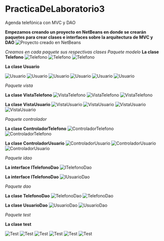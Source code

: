 # PracticaDeLaboratorio3
Agenda telefónica con MVC y DAO

__Empezamos creando un proyecto en NetBeans en donde se crearán paquetes para crear clases e interfaces sobre la arquitectura de MVC y DAO__
![Proyecto creado en NetBeans](https://github.com/LissethReinoso/PracticaDeLaboratorio3/commit/4c2a2fd2787a6c9684680c6a9ccf079cb4291b08)

*Creamos en cada paquete sus respectivas clases*
_*Paquete modelo*_
__La clase Telefono__
![Telefono](https://github.com/LissethReinoso/PracticaDeLaboratorio3/blob/master/Telefono1.PNG)
![Telefono](https://github.com/LissethReinoso/PracticaDeLaboratorio3/blob/master/Telefono2.PNG)
![Telefono](https://github.com/LissethReinoso/PracticaDeLaboratorio3/blob/master/Telefono3.PNG)

__La clase Usuario__

![Usuario](https://github.com/LissethReinoso/PracticaDeLaboratorio3/blob/master/Usuario1.PNG)
![Usuario](https://github.com/LissethReinoso/PracticaDeLaboratorio3/blob/master/Usuario2.PNG)
![Usuario](https://github.com/LissethReinoso/PracticaDeLaboratorio3/blob/master/Usuario3.PNG)
![Usuario](https://github.com/LissethReinoso/PracticaDeLaboratorio3/blob/master/Usuario4.PNG)
![Usuario](https://github.com/LissethReinoso/PracticaDeLaboratorio3/blob/master/Usuario5.PNG)
![Usuario](https://github.com/LissethReinoso/PracticaDeLaboratorio3/blob/master/Usuario6.PNG)


_*Paquete vista*_

__La clase VistaTelefono__
![VistaTelefono](https://github.com/LissethReinoso/PracticaDeLaboratorio3/blob/master/VistaTelefono1.PNG)
![VistaTelefono](https://github.com/LissethReinoso/PracticaDeLaboratorio3/blob/master/VistaTelefono2.PNG)
![VistaTelefono](https://github.com/LissethReinoso/PracticaDeLaboratorio3/blob/master/VistaTelefono3.PNG)

__La clase VistaUsuario__
![VistaUsuario](https://github.com/LissethReinoso/PracticaDeLaboratorio3/blob/master/VistaUsuario1.PNG)
![VistaUsuario](https://github.com/LissethReinoso/PracticaDeLaboratorio3/blob/master/VistaUsuario2.PNG)
![VistaUsuario](https://github.com/LissethReinoso/PracticaDeLaboratorio3/blob/master/VistaUsuario3.PNG)
![VistaUsuario](https://github.com/LissethReinoso/PracticaDeLaboratorio3/blob/master/VistaUsuario4.PNG)

_*Paquete controlador*_

__La clase ControladorTelefono__
![ControladorTelefono](https://github.com/LissethReinoso/PracticaDeLaboratorio3/blob/master/ControladorTelefono1.PNG)
![ControladorTelefono](https://github.com/LissethReinoso/PracticaDeLaboratorio3/blob/master/ControladorTelefono2.PNG)

__La clase ControladorUsuario__
![ControladorUsuario](https://github.com/LissethReinoso/PracticaDeLaboratorio3/blob/master/ControladorUsuario1.PNG)
![ControladorUsuario](https://github.com/LissethReinoso/PracticaDeLaboratorio3/blob/master/ControladorUsuario2.PNG)
![ControladorUsuario](https://github.com/LissethReinoso/PracticaDeLaboratorio3/blob/master/ControladorUsuario3.PNG)


_*Paquete idao*_


__La interface ITelefonoDao__
![ITelefonoDao](https://github.com/LissethReinoso/PracticaDeLaboratorio3/blob/master/Idaotelefono.PNG)

__La interface ITelefonoDao__
![IUsuarioDao](https://github.com/LissethReinoso/PracticaDeLaboratorio3/blob/master/IdaoUsuario.PNG)


_*Paquete dao*_

__La clase TelefonoDao__
![TelefonoDao](https://github.com/LissethReinoso/PracticaDeLaboratorio3/blob/master/TelefonoDao1.PNG)
![TelefonoDao](https://github.com/LissethReinoso/PracticaDeLaboratorio3/blob/master/TelefonoDao2.PNG)


__La clase UsuarioDao__
![UsuarioDao](https://github.com/LissethReinoso/PracticaDeLaboratorio3/blob/master/UsuarioDao1.PNG)
![UsuarioDao](https://github.com/LissethReinoso/PracticaDeLaboratorio3/blob/master/UsuarioDao.PNG)

_*Paquete test*_

__La clase test__


![Test](https://github.com/LissethReinoso/PracticaDeLaboratorio3/blob/master/Test1.PNG)
![Test](https://github.com/LissethReinoso/PracticaDeLaboratorio3/blob/master/Test2.PNG)
![Test](https://github.com/LissethReinoso/PracticaDeLaboratorio3/blob/master/Test3.PNG)
![Test](https://github.com/LissethReinoso/PracticaDeLaboratorio3/blob/master/Test4.PNG)
![Test](https://github.com/LissethReinoso/PracticaDeLaboratorio3/blob/master/Test5.PNG)
![Test](https://github.com/LissethReinoso/PracticaDeLaboratorio3/blob/master/Test6.PNG)


